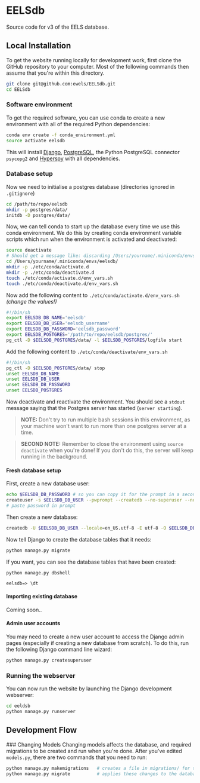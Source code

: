 # EELSdb
Source code for v3 of the EELS database.

## Local Installation

To get the website running locally for development work, first clone the
GitHub repository to your computer. Most of the following commands then
assume that you're within this directory.
```bash
git clone git@github.com:ewels/EELSdb.git
cd EELSdb
```

### Software environment
To get the required software, you can use conda to create
a new environment with all of the required Python dependencies:

```bash
conda env create -f conda_environment.yml
source activate eelsdb
```

This will install [Django](https://www.djangoproject.com/),
[PostgreSQL](https://www.postgresql.org/), the Python PostgreSQL connector `psycopg2`
and [Hyperspy](http://hyperspy.org/) with all dependencies.

### Database setup
Now we need to initialise a postgres database (directories ignored in `.gitignore`)

```bash
cd /path/to/repo/eelsdb
mkdir -p postgres/data/
initdb -D postgres/data/
```

Now, we can tell conda to start up the database every time we use this conda
environment. We do this by creating conda environment variable scripts which
run when the environment is activated and deactivated:

```bash
source deactivate
# Should get a message like: discarding /Users/yourname/.miniconda/envs/eelsdb/bin from PATH
cd /Users/yourname/.miniconda/envs/eelsdb/
mkdir -p ./etc/conda/activate.d
mkdir -p ./etc/conda/deactivate.d
touch ./etc/conda/activate.d/env_vars.sh
touch ./etc/conda/deactivate.d/env_vars.sh
```

Now add the following content to `./etc/conda/activate.d/env_vars.sh`
_(change the values!)_
```bash
#!/bin/sh
export EELSDB_DB_NAME='eelsdb'
export EELSDB_DB_USER='eelsdb_username'
export EELSDB_DB_PASSWORD='eelsdb_password'
export EELSDB_POSTGRES='/path/to/repo/eelsdb/postgres/'
pg_ctl -D $EELSDB_POSTGRES/data/ -l $EELSDB_POSTGRES/logfile start
```

Add the following content to `./etc/conda/deactivate/env_vars.sh`
```bash
#!/bin/sh
pg_ctl -D $EELSDB_POSTGRES/data/ stop
unset EELSDB_DB_NAME
unset EELSDB_DB_USER
unset EELSDB_DB_PASSWORD
unset EELSDB_POSTGRES
```

Now deactivate and reactivate the environment. You should see a `stdout`
message saying that the Postgres server has started (`server starting`).

> **NOTE:** Don't try to run multiple bash sessions in this environment, as
> your machine won't want to run more than one postgres server at a time.

> **SECOND NOTE:** Remember to close the environment using `source deactivate`
> when you're done! If you don't do this, the server will keep running in the
> background.


#### Fresh database setup
First, create a new database user:
```bash
echo $EELSDB_DB_PASSWORD # so you can copy it for the prompt in a second!
createuser -s $EELSDB_DB_USER --pwprompt --createdb --no-superuser --no-createrole
# paste password in prompt
```
Then create a new database:
```bash
createdb -U $EELSDB_DB_USER --locale=en_US.utf-8 -E utf-8 -O $EELSDB_DB_USER $EELSDB_DB_NAME -T template0
```

Now tell Django to create the database tables that it needs:
```bash
python manage.py migrate
```

If you want, you can see the database tables that have been created:
```
python manage.py dbshell

eelsdb=> \dt
```

#### Importing existing database
Coming soon..

#### Admin user accounts
You may need to create a new user account to access the Django admin pages
(especially if creating a new database from scratch). To do this, run the
following Django command line wizard:

```bash
python manage.py createsuperuser
```

### Running the webserver
You can now run the website by launching the Django development webserver:

```bash
cd eeldsb
python manage.py runserver
```

## Development Flow

### Changing Models
Changing models affects the database, and required migrations to be created
and run when you're done. After you've edited `models.py`, there are two commands
that you need to run:
```bash
python manage.py makemigrations   # creates a file in migrations/ for those changes
python manage.py migrate          # applies these changes to the database
```

